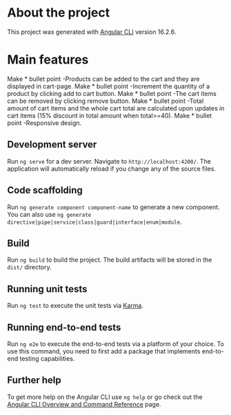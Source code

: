 # About the project

This project was generated with [Angular CLI](https://github.com/angular/angular-cli) version 16.2.6.

# Main features

Make * bullet point -Products can be added to the cart and they are displayed in cart-page.
Make * bullet point -Increment the quantity of a product by clicking add to cart button.
Make * bullet point -The cart items can be removed by clicking remove button.
Make * bullet point -Total amount of cart items and the whole cart total are calculated upon updates in cart items (15% discount in total amount when total>=40).
Make * bullet point -Responsive design.

## Development server

Run `ng serve` for a dev server. Navigate to `http://localhost:4200/`. The application will automatically reload if you change any of the source files.

## Code scaffolding

Run `ng generate component component-name` to generate a new component. You can also use `ng generate directive|pipe|service|class|guard|interface|enum|module`.

## Build

Run `ng build` to build the project. The build artifacts will be stored in the `dist/` directory.

## Running unit tests

Run `ng test` to execute the unit tests via [Karma](https://karma-runner.github.io).

## Running end-to-end tests

Run `ng e2e` to execute the end-to-end tests via a platform of your choice. To use this command, you need to first add a package that implements end-to-end testing capabilities.

## Further help

To get more help on the Angular CLI use `ng help` or go check out the [Angular CLI Overview and Command Reference](https://angular.io/cli) page.






